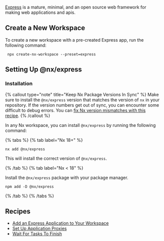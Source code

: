 [Express](https://expressjs.com/) is a mature, minimal, and an open source web framework for making web applications and
apis.

## Create a New Workspace

To create a new workspace with a pre-created Express app, run the following command:

```shell
 npx create-nx-workspace --preset=express
```

## Setting Up @nx/express

### Installation

{% callout type="note" title="Keep Nx Package Versions In Sync" %}
Make sure to install the `@nx/express` version that matches the version of `nx` in your repository. If the version numbers get out of sync, you can encounter some difficult to debug errors. You can [fix Nx version mismatches with this recipe](/recipes/tips-n-tricks/keep-nx-versions-in-sync).
{% /callout %}

In any Nx workspace, you can install `@nx/express` by running the following command:

{% tabs %}
{% tab label="Nx 18+" %}

```shell {% skipRescope=true %}
nx add @nx/express
```

This will install the correct version of `@nx/express`.

{% /tab %}
{% tab label="Nx < 18" %}

Install the `@nx/express` package with your package manager.

```shell
npm add -D @nx/express
```

{% /tab %}
{% /tabs %}

## Recipes

- [Add an Express Application to Your Workspace](/showcase/example-repos/add-express)
- [Set Up Application Proxies](/recipes/node/application-proxies)
- [Wait For Tasks To Finish](/recipes/node/wait-for-tasks)
